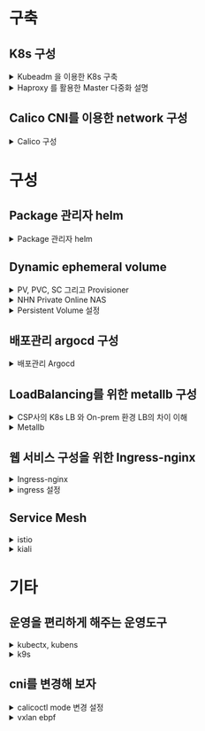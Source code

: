 # 구축

## K8s 구성

<details>
  <summary>Kubeadm 을 이용한 K8s 구축</summary>

### Kubeadm 을 이용한 K8s 구축

* host file 및 iptables 정리

```
sed -i '/novalocal/d' /etc/hosts
sed -i '/ip6/d' /etc/hosts
update-alternatives --set iptables /usr/sbin/iptables-legacy
```

* 본인의 k8s hostname과 IP를 넣을 것

```
cat << EOF >> /etc/hosts
192.168.0.110  btpa-onk8s-ca818
192.168.0.92  btpa-onk8s-cb818
EOF
```

* Sysctl configuration

```
cat <<EOF >  /etc/sysctl.d/k8s.conf
net.bridge.bridge-nf-call-ip6tables = 1
net.bridge.bridge-nf-call-iptables = 1
EOF

chattr -i /etc/sysctl.conf
cat << EOT > /etc/sysctl.conf
net.ipv4.ip_forward = 1
EOT
chattr +i /etc/sysctl.conf
sysctl -p 

sysctl --system
```

* swapoff

```
swapoff -a
sed -i '/swap/s/^/#/g' /etc/fstab
```

* docker 설치

```
apt update

curl -s https://get.docker.com | sh
systemctl enable --now docker.service
```

* kubelet, kubeadm, kubectl 설치 (kubernetes.io docs Page 에서 한글 버전과 engilsh 버전이 다름)

```
apt-get install -y apt-transport-https ca-certificates curl gpg
curl -fsSL https://pkgs.k8s.io/core:/stable:/v1.33/deb/Release.key | sudo gpg --dearmor -o /etc/apt/keyrings/kubernetes-apt-keyring.gpg
echo 'deb [signed-by=/etc/apt/keyrings/kubernetes-apt-keyring.gpg] https://pkgs.k8s.io/core:/stable:/v1.33/deb/ /' | sudo tee /etc/apt/sources.list.d/kubernetes.list


apt update 

apt-get install -y kubelet kubeadm kubectl
apt-mark hold kubelet kubeadm kubectl

systemctl --now enable kubelet
```

* kubelet 및 docker 환경 설정

```
### 다만 아래 설정은 우리 k8s가 cri 로 docker 를 사용하지 않으므로, 필요 없음 
cat << EOF > /etc/docker/daemon.json
{
  "exec-opts": ["native.cgroupdriver=systemd"]
}
EOF
```

```
sed -i '3s/\/kubelet.conf/\/kubelet.conf --cgroup-driver=systemd/g' /usr/lib/systemd/system/kubelet.service.d/10-kubeadm.conf

mkdir -p /etc/containerd
containerd config default>/etc/containerd/config.toml
sed -i 's/SystemdCgroup = false/SystemdCgroup = true/g' /etc/containerd/config.toml

systemctl daemon-reload
systemctl restart docker kubelet containerd systemd-resolved
```

* Master node 설정
    * 설치 이후 나오는 Master/Woker node 추가 값은 24시간이 지나면 Token 이 만료 됨, 따라서 24시간이 지났을 경우 별도 명령어를 수행 하여 node 추가 하여야 함.

```
kubeadm init --control-plane-endpoint=`ip a s | grep 192.168. | awk '{print $2}' | cut -d "/" -f1`:6443 --pod-network-cidr=172.16.0.0/16 --upload-certs 
kubeadm init --control-plane-endpoint=자신의_haproxy_IP:6443 --pod-network-cidr=172.16.0.0/16 --upload-certs
```

### 설치 이후 작업

* Worker node 추가 (Master 노드에서 아래 커맨드 입력 후 결과 값을 Worker node 에서 입력)

```
kubeadm token create --print-join-command 
```

* Master node 추가 (Master 노드에서 아래 커맨드 입력 후 결과 값을 Worker node 에서 입력)

```
kubeadm token create --certificate-key $(kubeadm init phase upload-certs --upload-certs|tail -n 1) --print-join-command
```

* kubeconfig 파일 이동 (Master node 에서 입력)

```
  mkdir -p $HOME/.kube
  sudo cp -i /etc/kubernetes/admin.conf $HOME/.kube/config
  sudo chown $(id -u):$(id -g) $HOME/.kube/config
  
```

* 자동 완성 및 alias (\~/.bashrc 에 입력)

```
source <(kubectl completion bash)
complete -o default -F __start_kubectl k
alias k='/usr/bin/kubectl'
```

* Master 노드와 worker 노드

    | 역할 | Master 노드 | Worker 노드 |
    | --- | --------- | --------- |
    | 주요 역할 | 클러스터의 관리 및 제어 (Control Plane) | 애플리케이션 및 서비스 실행 |
    | @rows=4:컴포넌트 | \- kube\-apiserver: API 요청을 처리 | \- kubelet: 파드의 상태를 관리하고 노드에서 파드를 실행 |
    | \- kube\-controller\-manager: 클러스터 상태 관리 | \- kube\-proxy: 네트워크 트래픽 라우팅 |
    | \- kube\-scheduler: 파드를 적절한 노드에 스케줄링 | \- 실행 중인 파드\(Pod\) |
    | \- etcd: 클러스터 데이터를 저장 \(Key\-Value store\) | \- 클러스터의 실제 애플리케이션을 실행하는 노드 |
    | 주요 기능 | \- 클러스터 상태 모니터링 | \- 파드 실행 및 관리 |
    | @rows=3:서비스 노출 | \- 스케줄링 및 리소스 할당 | \- 서비스 및 애플리케이션의 네트워크 액세스 제공 |
    | \- 클러스터 API 제공 및 인증 처리 | \- 파드 상태 체크\, 로그 수집\, 노드 자원 활용 |
    | 클러스터 내부에서만 서비스 노출 (일반적으로 외부와 직접 연결 없음) | 서비스를 통해 외부와 연결 가능 (NodePort, LoadBalancer 등) |
    | 고가용성 | 클러스터 관리를 위한 노드. 여러 개의 Master 노드를 배치해 고가용성 보장 | 애플리케이션 배포를 위한 노드. 장애 발생 시, 다른 Worker 노드에서 서비스 지속 |
    | 에러 발생 시 | Master 노드가 죽으면, 클러스터 상태 변경이나 스케줄링에 영향 있음 | Worker 노드가 죽으면, 실행 중인 파드에 영향. 복제본을 통한 서비스 복구 가능 |

    <br>
* 재설치

```
kubeadm reset
```

</details>

<details>
  <summary>Haproxy 를 활용한 Master 다중화 설명</summary>

### Haproxy 를 활용한 Master 다중화 설명

* NHN Private 에서 상품 사용 할 때 (Network > Load Balancer > 로드 밸런서 생성 > L4 라우팅)
    * ![Inline-image-2024-11-18 14.42.31.139.png](/files/3939328487285782441)
    * ![Inline-image-2024-11-18 14.44.01.324.png](/files/3939329248912010659)
    * ![Inline-image-2024-11-18 14.45.20.651.png](/files/3939329908400479676)
* On-prem 환경에서 사용 할 때
    * ![Inline-image-2024-11-18 15.09.37.238.png](/files/3939342127562226654)
    * ![Inline-image-2024-11-18 15.10.02.434.png](/files/3939342339141265934)
    * 구성

    ```
    apt update 
    apt install haproxy  
    
    cat << EOF > /etc/haproxy/haproxy.cfg
    global
       maxconn      4096
       nbproc       2
       log          /dev/log local0
       log          /dev/log local1 notice
    
    defaults
       log global
       timeout http-request    10s
       timeout queue           1m
       timeout connect         10s
       timeout client          1m
       timeout server          1m
       timeout http-keep-alive 10s
       timeout check           10s
    
    frontend kubernetes-master-lb
       bind 0.0.0.0:6443
       option tcplog
       mode tcp
       default_backend kubernetes-master-nodes
    
    backend kubernetes-master-nodes
       mode tcp
       balance roundrobin
       option tcp-check
       option tcplog
       server {마스터서버Hostname} {마스터서버IP}:6443 check
    EOF
    
    ```

</details>

## Calico CNI를 이용한 network 구성

<details>
  <summary>Calico 구성</summary>

### Calico 구성

* k8s 내부에서의 네트워크 통신.
    * Pod to Pod
        * ![Inline-image-2024-11-27 10.24.46.891.png](/files/3945721753578263140)
    * 멀티노드 pod
        * ![Inline-image-2024-11-27 10.25.12.563.png](/files/3945721967362444653)
* CNI(Container Network Interface)란 무엇인가?
    * 컨테이너 간의 네트워킹을 제어할 수 있는 플러그인의 표준.
    * ![Inline-image-2024-11-18 15.32.14.413.png](/files/3939353511744532792)
    * 내 cidr  알아 보려면

    ```
    cat /etc/kubernetes/manifests/kube-controller-manager.yaml | grep cluster-cidr
    ```
    * Calico 설치

    ```
    kubectl create -f https://raw.githubusercontent.com/projectcalico/calico/v3.30.0/manifests/tigera-operator.yaml
    curl https://raw.githubusercontent.com/projectcalico/calico/v3.30.0/manifests/custom-resources.yaml -O
    kubectl create -f custom-resources.yaml
    ```

</details>

# 구성

## Package 관리자 helm

<details>
  <summary>Package 관리자 helm</summary>

### Package 관리자 helm

* helm 설치

```
mkdir helm
cd helm
curl https://raw.githubusercontent.com/helm/helm/master/scripts/get-helm-3 > get_helm.sh
chmod 700 get_helm.sh
./get_helm.sh
```

</details>

## Dynamic ephemeral volume

<details>
  <summary>PV, PVC, SC 그리고 Provisioner</summary>

### PV, PVC, SC 그리고 Provisioner

![k8s volume type](https://nhnent.dooray.com/files/3945146265007420586)

* PV (PersistentVolume)
    * K8s 클러스터 내의 저장소를 추상화한 객체이며 사용자가 데이터를 저장할 수 있는 실제 저장소, 볼륨 그 자체를 뜻함.
* PVC (PersistentVolumeClaim)
    * 사용자가 PV를 요청하기 위해 생성하는 K8s 객체.
    * PVC는 요청된 저장소 크기와 접근 모드를 기반으로 클러스터 내 사용가능한 PV를 검색하여 바인딩.
    * 사용하고 싶은 용량은 얼마인지, 읽기/쓰기는 어떤 모드로 설정하고 싶은지 등을 정해서 요청.
* SC (StorageClass)
    * 동적 PV 프로비저닝을 정의하는 객체
    * PVC가 특정 StorageClass 를 요청하면, 그에 따라 PV가 동적으로 생성 됨.
* Provisioner
    * PV를 동적으로 생성하는 백엔드 구성요소.
    * SC와 연결되어 동작하며, 설정에 따라 적절한 스토리지를 프로비저닝하고, PV를 자동생성함.
* ServiceAccount(SA)
* Role
    * 특정 Namespace 내에서 접근을 제어하는 권한을 정의하는 객체
* RoleBinding
    * Role 을 SA에게 연결하는 객체, Role 이 권한을 실제로 사용할 수 있도록 연결
* ClusterRole
    * Role 과 비슷하지만 Cluster 전체에 적용
* ClusterRoleBiding
    * Cluster Role 을 SA에게 연결하는 객체

</details>

<details>
  <summary>NHN Private Online NAS</summary>

### NHN Private Online NAS

* Private 에서 Online NAS 생성
    * ![Inline-image-2024-11-20 14.20.16.492.png](/files/3940766846961840725)
    * ![Inline-image-2024-11-20 14.20.41.593.png](/files/3940767057236626551)
    * ![Inline-image-2024-11-20 14.22.09.085.png](/files/3940767791891399620)
    * ![Inline-image-2024-11-20 14.22.38.424.png](/files/3940768037760857297)

</details>

<details>
  <summary>Persistent Volume 설정</summary>

### Persistent Volume 설정

* provisioner, sa, pvc 설정

```
cat << EOT > provisioner.yaml
kind: Deployment
apiVersion: apps/v1
metadata:
  name: nfs-pod-provisioner
spec:
  selector:
    matchLabels:
      app: nfs-pod-provisioner
  replicas: 1
  strategy:
    type: Recreate
  template:
    metadata:
      labels:
        app: nfs-pod-provisioner
    spec:
      serviceAccountName: nfs-pod-provisioner-sa # name of service account
      containers:
        - name: nfs-pod-provisioner
          image: k8s.gcr.io/sig-storage/nfs-subdir-external-provisioner:v4.0.2
          volumeMounts:
            - name: nfs-provisioner-volume
              mountPath: /persistentvolumes
          env:
            - name: PROVISIONER_NAME # do not change
              value: nfs-provisioner # SAME AS PROVISIONER NAME VALUE IN STORAGECLASS
            - name: NFS_SERVER # do not change
              value: 192.168.0.9 ## NAS 서버의 IP설정
            - name: NFS_PATH 
              value: /bpt-nas  # NAS 서버의 세부 Path 설정
      volumes:
       - name: nfs-provisioner-volume # same as volumemouts name
         nfs:
           server: 192.168.0.9
           path: /btp-nas
EOT
```

```
cat << EOT > sa.yaml
kind: ServiceAccount
apiVersion: v1
metadata:
  name: nfs-pod-provisioner-sa

---

kind: ClusterRole # Role of kubernetes
apiVersion: rbac.authorization.k8s.io/v1
metadata:
  name: nfs-provisioner-clusterRole
rules:
  - apiGroups: [""] # rules on persistentvolumes
    resources: ["persistentvolumes"]
    verbs: ["get", "list", "watch", "create", "delete"]
  - apiGroups: [""]
    resources: ["persistentvolumeclaims"]
    verbs: ["get", "list", "watch", "update"]
  - apiGroups: ["storage.k8s.io"]
    resources: ["storageclasses"]
    verbs: ["get", "list", "watch"]
  - apiGroups: [""]
    resources: ["events"]
    verbs: ["create", "update", "patch"]

---

kind: ClusterRoleBinding
apiVersion: rbac.authorization.k8s.io/v1
metadata:
  name: nfs-provisioner-rolebinding
subjects:
  - kind: ServiceAccount
    name: nfs-pod-provisioner-sa
    namespace: default
roleRef: # binding cluster role to service account
  kind: ClusterRole
  name: nfs-provisioner-clusterRole # name defined in clusterRole
  apiGroup: rbac.authorization.k8s.io

---

kind: Role
apiVersion: rbac.authorization.k8s.io/v1
metadata:
  name: nfs-pod-provisioner-otherRoles
rules:
  - apiGroups: [""]
    resources: ["endpoints"]
    verbs: ["get", "list", "watch", "create", "update", "patch"]

---

kind: RoleBinding
apiVersion: rbac.authorization.k8s.io/v1
metadata:
  name: nfs-pod-provisioner-otherRoles
subjects:
  - kind: ServiceAccount
    name: nfs-pod-provisioner-sa # same as top of the file
    # replace with namespace where provisioner is deployed
    namespace: default
roleRef:
  kind: Role
  name: nfs-pod-provisioner-otherRoles
  apiGroup: rbac.authorization.k8s.io
EOT
```

```
cat << EOT > pvc.yaml
apiVersion: v1
kind: PersistentVolumeClaim
metadata:
  name: nfs-pvc-volume
spec:
  storageClassName: nfs-sc # SAME NAME AS THE STORAGECLASS
  accessModes:
    - ReadWriteMany #  must be the same as PersistentVolume
  resources:
    requests:
      storage: 10Gi
EOT

cat << EOT > sc.yaml
apiVersion: storage.k8s.io/v1
kind: StorageClass
metadata:
  annotations:
    storageclass.kubernetes.io/is-default-class: "true"
  name: nfs-sc
provisioner: nfs-provisioner
parameters:
  archiveOnDelete: "false"
EOT
```

</details>

## 배포관리 argocd 구성

<details>
  <summary>배포관리 Argocd</summary>

### 배포관리 Argocd

* namespace 생성

```
kubectl create namespace argocd
```

* arogocd 설치

```
helm repo add argocd https://argoproj.github.io/argo-helm
helm install argocd argo/argo-cd --namespace argocd --create-namespace --set server.service.type=LoadBalancer

echo `kubectl get secrets argocd-initial-admin-secret -o jsonpath='{.data.password}' | base64 -d`
```

* argocd cli 설치

```
curl -sSL -o argocd-linux-amd64 https://github.com/argoproj/argo-cd/releases/latest/download/argocd-linux-amd64
sudo install -m 555 argocd-linux-amd64 /usr/local/bin/argocd
rm argocd-linux-amd64
```

* service type 변경 (다른 타입으로 변경 해야 한다면, 그때 사용)

```
 k patch svc argocd-server -n argocd -p '{"spec":{"type": "LoadBalancer"}}'
```

* NHN Private 일 경우에만 필요

```
 k patch service argocd-server -n argocd -p '{"metadata":{"annotations":{"service.beta.kubernetes.io/openstack-internal-load-balancer":"true"}}}'
```

* 기존 argocd helm 등록

```
argocd app create argocd --repo https://argoproj.github.io/argo-helm --helm-chart argo-cd --revision 3.35.4 --dest-server https://kubernetes.default.svc --dest-namespace argocd
```

</details>

## LoadBalancing를 위한 metallb 구성

<details>
  <summary>CSP사의 K8s LB 와 On-prem 환경 LB의 차이 이해</summary>

### 클라우드 환경의 K8s LB 와 On-prem 환경 LB의 차이 이해

* ![Inline-image-2024-11-21 07.37.26.840.png](/files/3941288871940747503)
* 클라우드 환경의 K8s의 경우 Service Type 으로 LB를 생성 할 경우, 자동으로 IP를 할당 하지만
    On-premises 환경에서는 별도로 로드밸런서를 구성해야 함, MetalLB는 이러한 기능을 담당.
* L2 (ARP), L3(BGP) 방식 모두 지원
* 동작방식
    1. 서비스 생성 및 IP할당
        * 사용자가 LB타입의 서비스를 생성하면, MetalLB가 요청을 감지
        * ConfigMap 에 정의된 IP풀에서 하나의 IP주소를 할당.
    2. IP 주소와 서비스 매핑
        * 할당된 IP주소를 할당 한 후 K8s API서버에 업데이트 함 (해당 IP는 외부에서 접근 가능)
* 외부 네트워크 전파 방식
    1. L2 mode (APR/NDP 기반), L3 mode(BGP)
        1. MetalLB는 선택된 IP주소를 ARP응답으로 브로드 캐스팅 함.
        2. 외부 클러이언트가 이 IP로 요청을 보내면, MetalLB가 리스닝 중인 노드로 전달.
        3. 해당 요청은 K8s 의 서비스 및 Pod 로 라우팅.

</details>

<details>
  <summary>Metallb</summary>

### MetalLB

* stricARP 설정 변경 (IP충돌 방지 및 라우팅 문제 해결)

```
kubectl edit configmap -n kube-system kube-proxy
```

* metalLB 설치

```
kubectl apply -f https://raw.githubusercontent.com/metallb/metallb/v0.14.9/config/manifests/metallb-native.yaml
```

```
cat << EOF >> l2.yaml
apiVersion: metallb.io/v1beta1
kind: L2Advertisement
metadata:
  name: l2-advert
  namespace: metallb-system
EOF

cat << EOF >> ipaddress.yaml
apiVersion: metallb.io/v1beta1
kind: IPAddressPool
metadata:
  name: production
  namespace: metallb-system
spec:
  addresses:
  - 할당받은 LB IP
EOF
```

* MetalLB 설정에서 고민해봐야 할 점
    * \- \!\[Inline\-image\-2024\-11\-25 10\.45\.46\.972\.png\]\(/files/3944282770093802931\)
    * \- \!\[Inline\-image\-2024\-11\-25 10\.46\.17\.598\.png\]\(/files/3944283025647695911\)

</details>

## 웹 서비스 구성을 위한 Ingress-nginx

<details>
  <summary>Ingress-nginx</summary>

### Ingress-nginx

* dns 신규 신청
    * [https://apms.nhnent.com/aprvDoc/draft/D075](https://apms.nhnent.com/aprvDoc/draft/D075)
    * ![Inline-image-2024-11-20 14.43.35.188.png](/files/3940778580357188662)
* ingress-nginx 구성

```
helm upgrade --install ingress-nginx ingress-nginx \
  --repo https://kubernetes.github.io/ingress-nginx \
  --namespace ingress-nginx --create-namespace
```

![Inline-image-2024-11-20 15.22.34.159.png](/files/3940798201814006214)
![Inline-image-2024-11-20 15.26.28.555.png](/files/3940800167133569728)
![Inline-image-2024-11-20 15.29.55.591.png](/files/3940801903612997695)
![Inline-image-2024-11-25 13.48.31.905.png](/files/3944374749061738258)

</details>

<details>
  <summary>ingress 설정</summary>

### ingress 설정

* 기본 ingress 구성

```
apiVersion: networking.k8s.io/v1
kind: Ingress
metadata:
  name: argocd-ingress
  namespace: argocd
  annotations:
    nginx.ingress.kubernetes.io/force-ssl-redirect: "true"
    nginx.ingress.kubernetes.io/backend-protocol: "HTTPS"
spec:
  ingressClassName: nginx
  rules:
  - host: argocd.toastmaker.net
    http:
      paths:
      - path: /
        pathType: Prefix
        backend:
          service:
            name: argocd-server
            port:
              number: 443
```

* tls 설정

```
  tls:
  - hosts:
    - argocd-btpa819.toastmaker.net
    secretName: argocd-tls
```

```
kubectl create secret tls argocd-tls --cert=/path/to/tls.crt --key=/path/to/tls.key
```

* default tls 설정

```
spec.spec.containers: args 에 
--default-ssl-certificate=default/default-tls
추가
```

</details>

## Service Mesh

<details>
  <summary>istio</summary>

### istio

* Service Mesh 란?
    * MSA 서비스간 통신을 제어, 관찰, 보안 강화하는데 사용하는 인프라 계층. 마이크로 서비스간의 네트워크 통신을 효율적이고 안전하게 관리 하도록 설계됨.
    * 서비스 간 통신 관리
        * 요청 라우팅, 로드 밸런싱, 서비스 디스커버리 지원.
    * 보안 강화
        * 서비스 간의 통신에 TLS 암호화를 적용하여 안전한 데이터 전송 보장.
        * 서비스 간 인증 및 권한 부여
    * 관찰 및 모니터링
        * 요청 트래픽, 응답 속도, 에러율 등의 실시간 모니터링 가능.
        * 분산 트레이싱 및 로그 수집을 통해 문제 진단.
    * 정책 관리
        * 트래픽 제어 및 액세스 제어 정책 적용.
* Istio 설치

```
curl -L https://istio.io/downloadIstio | sh -

ln -s /root/istio-1.24.0/bin/istioctl /usr/local/bin/istioctl

istioctl install --set profile=demo
```

* istio 제거

```
istioctl uninstall --purge
```

</details>

<details>
  <summary>kiali</summary>

### kiali

* kiali 설치

```
k apply -f /root/istio-1.24.0/samples/addons/kiali.yaml
```

</details>

# 기타

## 운영을 편리하게 해주는 운영도구

<details>
  <summary>kubectx, kubens</summary>

### kubectx, kubens

* kubectx, kubens 설치

```
git clone https://github.com/ahmetb/kubectx /opt/kubectx
ln -s /opt/kubectx/kubectx /usr/local/bin/kubectx
ln -s /opt/kubectx/kubens /usr/local/bin/kubens
```

</details>

<details>
  <summary>k9s</summary>

### k9s

* 설치

```
curl -sS https://webinstall.dev/k9s | bash
cat << EOF >> /etc/profile
## k9s setting
export TERM=xterm-256color 
EOF
```

</details>

## cni를 변경해 보자

<details>
  <summary>calicoctl mode 변경 설정</summary>

### calico mode 변경 설정

* vxlan 과 ebpf 설정의 장단점
    ![Inline-image-2024-11-25 10.19.04.408.png](/files/3944269325342959926)
* calicoctl install

```
curl -L https://github.com/projectcalico/calico/releases/download/v3.29.0/calicoctl-linux-amd64 -o /root/cni/calicoctl
ln -s /root/cni/calicoctl /usr/local/bin/calicoctl
chmod +x /usr/local/bin/calicoctl
```

* k8s 내 IP CIDR 및 IP사용량 확인

```
calicoctl ipam show
```

</details>

<details>
<summary>vxlan ebpf</summary>

### vxlan  ebpf

* ebpf 변경

```
cat << EOF >> ./tigera-ebpf.yaml
kind: ConfigMap
apiVersion: v1
metadata:
  name: kubernetes-services-endpoint
  namespace: tigera-operator
data:
  KUBERNETES_SERVICE_HOST: '{API server host}'
  KUBERNETES_SERVICE_PORT: '{API server port}'
EOF
```

* calico-system 모니터링

```
watch kubectl get pods -n calico-system
```

* kube-proxy 제거

```
kubectl patch ds -n kube-system kube-proxy -p '{"spec":{"template":{"spec":{"nodeSelector":{"non-calico": "true"}}}}}'
kubectl patch felixconfiguration default --patch='{"spec": {"bpfKubeProxyIptablesCleanupEnabled": false}}'
```

* enable bpf mode

```
kubectl patch installation.operator.tigera.io default --type merge -p '{"spec":{"calicoNetwork":{"linuxDataplane":"BPF"}}}'
```

* 정리
    * 명확하게 말하면 vxlan 은 터널링 기술 방식이며, ebpf 는 정책처리 방식, 따라서 vxlan과 ebpf 를 동시에 사용 가능 할 수도, 단독으로 ebpf 방식으로만 사용할 수도 있음.

</details>
